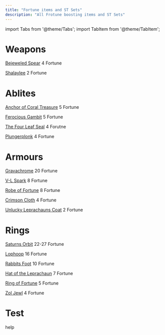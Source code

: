 ```yaml
---
title: "Fortune items and ST Sets"
description: "All Frotune boosting items and ST Sets"
---
```


import Tabs from '@theme/Tabs';
import TabItem from '@theme/TabItem';

<Tabs>
  <TabItem value="Fortune Items" label="Forutne Items" default>

# Weapons

[Bejeweled Spear](https://wiki.valorserver.com/docs/items/weapons/swords/lg/bejewled_spear) 4 Fortune

[Shalaylee](https://wiki.valorserver.com/docs/items/weapons/swords/ut/shalylee) 2 Fortune

# Ablites

[Anchor of Coral Treasure](https://wiki.valorserver.com/docs/items/ablites/anchors/lg/anchor_of_coral_treasure) 5 Fortune

[Ferocious Gambit](https://wiki.valorserver.com/docs/items/ablites/traps/lg/ferocious_gambit) 5 Fortune

[The Four Leaf Seal](https://wiki.valorserver.com/docs/items/ablites/seals/ut/the_four_leaf_seal) 4 Forutne

[Plungerplonk](https://wiki.valorserver.com/docs/items/ablites/helms/lg/plungerplonk) 4 Fortune

# Armours

[Gravachrome](https://wiki.valorserver.com/docs/items/armors/lights/ar/gravachrome) 20 Fortune

[V-L Spark](https://wiki.valorserver.com/docs/items/armors/heavys/lg/vl_spark) 8 Fortune

[Robe of Fortune](https://wiki.valorserver.com/docs/items/armors/robes/lg/robe_of_fortune) 8 Fortune

[Crimson Cloth](https://wiki.valorserver.com/docs/items/armors/lights/fb/crimson_cloth) 4 Fortune

[Unlucky Leprachauns Coat](https://wiki.valorserver.com/docs/items/armors/heavys/ut/unlucky_coat) 2 Fortune

# Rings

[Saturns Orbit](https://wiki.valorserver.com/docs/items/rings/ar/saturns_orbit) 22-27 Fortune

[Lophoop](https://wiki.valorserver.com/docs/items/rings/lg/lophoop) 16 Fortune

[Rabbits Foot](https://wiki.valorserver.com/docs/items/rings/ut/rabbits_foot) 10 Fortune

[Hat of the Leprachaun](https://wiki.valorserver.com/docs/items/rings/lg/hat_of_the_leprachaun) 7 Fortune

[Ring of Fortune](https://wiki.valorserver.com/docs/items/rings/ut/ring_of_fortune) 5 Fortune

[Zol Jewl](https://wiki.valorserver.com/docs/items/rings/fb/zol_jewl) 4 Fortune

</TabItem>
<TabItem value= "ST Sets" label= "ST Sets">

# Test
 help

</TabItem>
</Tabs>
